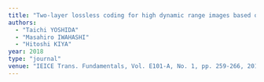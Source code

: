 ```yaml
---
title: "Two-layer lossless coding for high dynamic range images based on range compression and adaptive inverse tone-mapping"
authors:
  - "Taichi YOSHIDA"
  - "Masahiro IWAHASHI"
  - "Hitoshi KIYA"
year: 2018
type: "journal"
venue: "IEICE Trans. Fundamentals, Vol. E101-A, No. 1, pp. 259-266, 2018-01-01."
---
```

